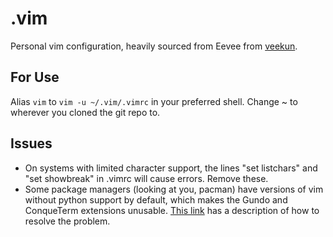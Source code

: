 .vim
==========

Personal vim configuration, heavily sourced from Eevee from [veekun](http://veekun.com).

## For Use
Alias ```vim``` to ```vim -u ~/.vim/.vimrc``` in your preferred shell. Change ~ to wherever you cloned the git repo to.

## Issues
* On systems with limited character support, the lines "set listchars" and "set showbreak" in .vimrc will cause errors. Remove these.
* Some package managers (looking at you, pacman) have versions of vim without python support by default, which makes the Gundo and ConqueTerm extensions unusable. [This link](https://gist.github.com/MicahElliott/3048622) has a description of how to resolve the problem.

